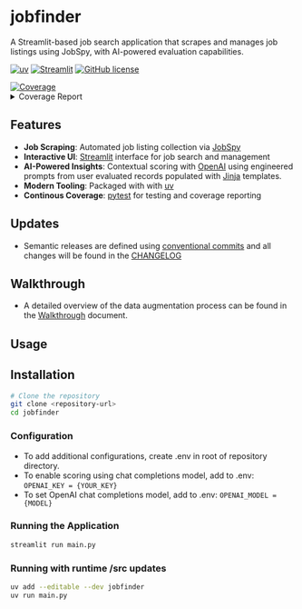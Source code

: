 # jobfinder

A Streamlit-based job search application that scrapes and manages job listings using JobSpy, with AI-powered evaluation capabilities.

[![uv](https://img.shields.io/endpoint?url=https://raw.githubusercontent.com/astral-sh/uv/main/assets/badge/v0.json)](https://github.com/astral-sh/uv)
[![Streamlit](https://static.streamlit.io/badges/streamlit_badge_black_white.svg)](https://streamlit.io/)
[![GitHub license](https://img.shields.io/github/license/maxo99/jobfinder)](https://github.com/maxo99/jobfinder/blob/main/LICENSE)
<!-- Pytest Coverage Comment:Begin --><a href=https://github.com/maxo99/jobfinder/blob/main/README.md><img alt=Coverage src=https://img.shields.io/badge/Coverage-59%25-orange.svg /></a><details><summary>Coverage Report </summary><table><tr><th>File</th><th>Stmts</th><th>Miss</th><th>Cover</th><th>Missing</th></tr><tbody><tr><td colspan=5><b>src/jobfinder</b></td></tr><tr><td>&nbsp; &nbsp;<a href=https://github.com/maxo99/jobfinder/blob/main/src/jobfinder/__init__.py>__init__.py</a></td><td>28</td><td>1</td><td>96%</td><td><a href=https://github.com/maxo99/jobfinder/blob/main/src/jobfinder/__init__.py#L13>13</a></td></tr><tr><td>&nbsp; &nbsp;<a href=https://github.com/maxo99/jobfinder/blob/main/src/jobfinder/bootstrap.py>bootstrap.py</a></td><td>52</td><td>15</td><td>71%</td><td><a href=https://github.com/maxo99/jobfinder/blob/main/src/jobfinder/bootstrap.py#L55-L61>55&ndash;61</a>, <a href=https://github.com/maxo99/jobfinder/blob/main/src/jobfinder/bootstrap.py#L72-L83>72&ndash;83</a>, <a href=https://github.com/maxo99/jobfinder/blob/main/src/jobfinder/bootstrap.py#L87>87</a></td></tr><tr><td>&nbsp; &nbsp;<a href=https://github.com/maxo99/jobfinder/blob/main/src/jobfinder/session.py>session.py</a></td><td>104</td><td>36</td><td>65%</td><td><a href=https://github.com/maxo99/jobfinder/blob/main/src/jobfinder/session.py#L74>74</a>, <a href=https://github.com/maxo99/jobfinder/blob/main/src/jobfinder/session.py#L79>79</a>, <a href=https://github.com/maxo99/jobfinder/blob/main/src/jobfinder/session.py#L83>83</a>, <a href=https://github.com/maxo99/jobfinder/blob/main/src/jobfinder/session.py#L87-L88>87&ndash;88</a>, <a href=https://github.com/maxo99/jobfinder/blob/main/src/jobfinder/session.py#L92>92</a>, <a href=https://github.com/maxo99/jobfinder/blob/main/src/jobfinder/session.py#L96>96</a>, <a href=https://github.com/maxo99/jobfinder/blob/main/src/jobfinder/session.py#L138-L149>138&ndash;149</a>, <a href=https://github.com/maxo99/jobfinder/blob/main/src/jobfinder/session.py#L153>153</a>, <a href=https://github.com/maxo99/jobfinder/blob/main/src/jobfinder/session.py#L157>157</a>, <a href=https://github.com/maxo99/jobfinder/blob/main/src/jobfinder/session.py#L161>161</a>, <a href=https://github.com/maxo99/jobfinder/blob/main/src/jobfinder/session.py#L165>165</a>, <a href=https://github.com/maxo99/jobfinder/blob/main/src/jobfinder/session.py#L169>169</a>, <a href=https://github.com/maxo99/jobfinder/blob/main/src/jobfinder/session.py#L173-L179>173&ndash;179</a>, <a href=https://github.com/maxo99/jobfinder/blob/main/src/jobfinder/session.py#L183>183</a>, <a href=https://github.com/maxo99/jobfinder/blob/main/src/jobfinder/session.py#L187>187</a>, <a href=https://github.com/maxo99/jobfinder/blob/main/src/jobfinder/session.py#L191-L192>191&ndash;192</a>, <a href=https://github.com/maxo99/jobfinder/blob/main/src/jobfinder/session.py#L198>198</a>, <a href=https://github.com/maxo99/jobfinder/blob/main/src/jobfinder/session.py#L203-L206>203&ndash;206</a>, <a href=https://github.com/maxo99/jobfinder/blob/main/src/jobfinder/session.py#L215>215</a></td></tr><tr><td colspan=5><b>src/jobfinder/adapters/chat</b></td></tr><tr><td>&nbsp; &nbsp;<a href=https://github.com/maxo99/jobfinder/blob/main/src/jobfinder/adapters/chat/chat_client.py>chat_client.py</a></td><td>30</td><td>4</td><td>87%</td><td><a href=https://github.com/maxo99/jobfinder/blob/main/src/jobfinder/adapters/chat/chat_client.py#L26>26</a>, <a href=https://github.com/maxo99/jobfinder/blob/main/src/jobfinder/adapters/chat/chat_client.py#L30>30</a>, <a href=https://github.com/maxo99/jobfinder/blob/main/src/jobfinder/adapters/chat/chat_client.py#L36-L38>36&ndash;38</a></td></tr><tr><td>&nbsp; &nbsp;<a href=https://github.com/maxo99/jobfinder/blob/main/src/jobfinder/adapters/chat/ollama_chat.py>ollama_chat.py</a></td><td>20</td><td>2</td><td>90%</td><td><a href=https://github.com/maxo99/jobfinder/blob/main/src/jobfinder/adapters/chat/ollama_chat.py#L33-L34>33&ndash;34</a></td></tr><tr><td colspan=5><b>src/jobfinder/adapters/db</b></td></tr><tr><td>&nbsp; &nbsp;<a href=https://github.com/maxo99/jobfinder/blob/main/src/jobfinder/adapters/db/postgres_client.py>postgres_client.py</a></td><td>85</td><td>22</td><td>74%</td><td><a href=https://github.com/maxo99/jobfinder/blob/main/src/jobfinder/adapters/db/postgres_client.py#L36-L38>36&ndash;38</a>, <a href=https://github.com/maxo99/jobfinder/blob/main/src/jobfinder/adapters/db/postgres_client.py#L62-L64>62&ndash;64</a>, <a href=https://github.com/maxo99/jobfinder/blob/main/src/jobfinder/adapters/db/postgres_client.py#L76-L78>76&ndash;78</a>, <a href=https://github.com/maxo99/jobfinder/blob/main/src/jobfinder/adapters/db/postgres_client.py#L84-L85>84&ndash;85</a>, <a href=https://github.com/maxo99/jobfinder/blob/main/src/jobfinder/adapters/db/postgres_client.py#L90-L91>90&ndash;91</a>, <a href=https://github.com/maxo99/jobfinder/blob/main/src/jobfinder/adapters/db/postgres_client.py#L94-L103>94&ndash;103</a></td></tr><tr><td colspan=5><b>src/jobfinder/adapters/embedding</b></td></tr><tr><td>&nbsp; &nbsp;<a href=https://github.com/maxo99/jobfinder/blob/main/src/jobfinder/adapters/embedding/embedding_client.py>embedding_client.py</a></td><td>34</td><td>11</td><td>68%</td><td><a href=https://github.com/maxo99/jobfinder/blob/main/src/jobfinder/adapters/embedding/embedding_client.py#L17>17</a>, <a href=https://github.com/maxo99/jobfinder/blob/main/src/jobfinder/adapters/embedding/embedding_client.py#L20-L27>20&ndash;27</a>, <a href=https://github.com/maxo99/jobfinder/blob/main/src/jobfinder/adapters/embedding/embedding_client.py#L44-L46>44&ndash;46</a></td></tr><tr><td colspan=5><b>src/jobfinder/domain</b></td></tr><tr><td>&nbsp; &nbsp;<a href=https://github.com/maxo99/jobfinder/blob/main/src/jobfinder/domain/models.py>models.py</a></td><td>232</td><td>82</td><td>65%</td><td><a href=https://github.com/maxo99/jobfinder/blob/main/src/jobfinder/domain/models.py#L134>134</a>, <a href=https://github.com/maxo99/jobfinder/blob/main/src/jobfinder/domain/models.py#L139>139</a>, <a href=https://github.com/maxo99/jobfinder/blob/main/src/jobfinder/domain/models.py#L143-L145>143&ndash;145</a>, <a href=https://github.com/maxo99/jobfinder/blob/main/src/jobfinder/domain/models.py#L154-L156>154&ndash;156</a>, <a href=https://github.com/maxo99/jobfinder/blob/main/src/jobfinder/domain/models.py#L163>163</a>, <a href=https://github.com/maxo99/jobfinder/blob/main/src/jobfinder/domain/models.py#L166-L170>166&ndash;170</a>, <a href=https://github.com/maxo99/jobfinder/blob/main/src/jobfinder/domain/models.py#L177>177</a>, <a href=https://github.com/maxo99/jobfinder/blob/main/src/jobfinder/domain/models.py#L180>180</a>, <a href=https://github.com/maxo99/jobfinder/blob/main/src/jobfinder/domain/models.py#L183-L185>183&ndash;185</a>, <a href=https://github.com/maxo99/jobfinder/blob/main/src/jobfinder/domain/models.py#L195-L199>195&ndash;199</a>, <a href=https://github.com/maxo99/jobfinder/blob/main/src/jobfinder/domain/models.py#L207-L214>207&ndash;214</a>, <a href=https://github.com/maxo99/jobfinder/blob/main/src/jobfinder/domain/models.py#L236-L275>236&ndash;275</a>, <a href=https://github.com/maxo99/jobfinder/blob/main/src/jobfinder/domain/models.py#L283-L287>283&ndash;287</a>, <a href=https://github.com/maxo99/jobfinder/blob/main/src/jobfinder/domain/models.py#L292-L300>292&ndash;300</a>, <a href=https://github.com/maxo99/jobfinder/blob/main/src/jobfinder/domain/models.py#L307-L315>307&ndash;315</a>, <a href=https://github.com/maxo99/jobfinder/blob/main/src/jobfinder/domain/models.py#L320>320</a>, <a href=https://github.com/maxo99/jobfinder/blob/main/src/jobfinder/domain/models.py#L339>339</a>, <a href=https://github.com/maxo99/jobfinder/blob/main/src/jobfinder/domain/models.py#L341>341</a>, <a href=https://github.com/maxo99/jobfinder/blob/main/src/jobfinder/domain/models.py#L343>343</a>, <a href=https://github.com/maxo99/jobfinder/blob/main/src/jobfinder/domain/models.py#L345>345</a>, <a href=https://github.com/maxo99/jobfinder/blob/main/src/jobfinder/domain/models.py#L347>347</a>, <a href=https://github.com/maxo99/jobfinder/blob/main/src/jobfinder/domain/models.py#L349>349</a>, <a href=https://github.com/maxo99/jobfinder/blob/main/src/jobfinder/domain/models.py#L351>351</a>, <a href=https://github.com/maxo99/jobfinder/blob/main/src/jobfinder/domain/models.py#L353>353</a>, <a href=https://github.com/maxo99/jobfinder/blob/main/src/jobfinder/domain/models.py#L355>355</a></td></tr><tr><td colspan=5><b>src/jobfinder/services</b></td></tr><tr><td>&nbsp; &nbsp;<a href=https://github.com/maxo99/jobfinder/blob/main/src/jobfinder/services/data_service.py>data_service.py</a></td><td>36</td><td>15</td><td>58%</td><td><a href=https://github.com/maxo99/jobfinder/blob/main/src/jobfinder/services/data_service.py#L17>17</a>, <a href=https://github.com/maxo99/jobfinder/blob/main/src/jobfinder/services/data_service.py#L24-L28>24&ndash;28</a>, <a href=https://github.com/maxo99/jobfinder/blob/main/src/jobfinder/services/data_service.py#L37-L39>37&ndash;39</a>, <a href=https://github.com/maxo99/jobfinder/blob/main/src/jobfinder/services/data_service.py#L42-L47>42&ndash;47</a></td></tr><tr><td>&nbsp; &nbsp;<a href=https://github.com/maxo99/jobfinder/blob/main/src/jobfinder/services/generative_service.py>generative_service.py</a></td><td>59</td><td>35</td><td>41%</td><td><a href=https://github.com/maxo99/jobfinder/blob/main/src/jobfinder/services/generative_service.py#L24-L54>24&ndash;54</a>, <a href=https://github.com/maxo99/jobfinder/blob/main/src/jobfinder/services/generative_service.py#L62-L63>62&ndash;63</a>, <a href=https://github.com/maxo99/jobfinder/blob/main/src/jobfinder/services/generative_service.py#L67-L70>67&ndash;70</a>, <a href=https://github.com/maxo99/jobfinder/blob/main/src/jobfinder/services/generative_service.py#L73-L74>73&ndash;74</a></td></tr><tr><td colspan=5><b>src/jobfinder/utils</b></td></tr><tr><td>&nbsp; &nbsp;<a href=https://github.com/maxo99/jobfinder/blob/main/src/jobfinder/utils/__init__.py>__init__.py</a></td><td>7</td><td>1</td><td>86%</td><td><a href=https://github.com/maxo99/jobfinder/blob/main/src/jobfinder/utils/__init__.py#L8>8</a></td></tr><tr><td>&nbsp; &nbsp;<a href=https://github.com/maxo99/jobfinder/blob/main/src/jobfinder/utils/loader.py>loader.py</a></td><td>32</td><td>5</td><td>84%</td><td><a href=https://github.com/maxo99/jobfinder/blob/main/src/jobfinder/utils/loader.py#L20>20</a>, <a href=https://github.com/maxo99/jobfinder/blob/main/src/jobfinder/utils/loader.py#L33>33</a>, <a href=https://github.com/maxo99/jobfinder/blob/main/src/jobfinder/utils/loader.py#L37-L39>37&ndash;39</a></td></tr><tr><td>&nbsp; &nbsp;<a href=https://github.com/maxo99/jobfinder/blob/main/src/jobfinder/utils/persistence.py>persistence.py</a></td><td>17</td><td>9</td><td>47%</td><td><a href=https://github.com/maxo99/jobfinder/blob/main/src/jobfinder/utils/persistence.py#L51-L60>51&ndash;60</a></td></tr><tr><td>&nbsp; &nbsp;<a href=https://github.com/maxo99/jobfinder/blob/main/src/jobfinder/utils/service_helpers.py>service_helpers.py</a></td><td>10</td><td>6</td><td>40%</td><td><a href=https://github.com/maxo99/jobfinder/blob/main/src/jobfinder/utils/service_helpers.py#L9-L14>9&ndash;14</a></td></tr><tr><td colspan=5><b>src/jobfinder/views</b></td></tr><tr><td>&nbsp; &nbsp;<a href=https://github.com/maxo99/jobfinder/blob/main/src/jobfinder/views/add_record.py>add_record.py</a></td><td>26</td><td>20</td><td>23%</td><td><a href=https://github.com/maxo99/jobfinder/blob/main/src/jobfinder/views/add_record.py#L11-L52>11&ndash;52</a></td></tr><tr><td>&nbsp; &nbsp;<a href=https://github.com/maxo99/jobfinder/blob/main/src/jobfinder/views/data_management.py>data_management.py</a></td><td>34</td><td>25</td><td>26%</td><td><a href=https://github.com/maxo99/jobfinder/blob/main/src/jobfinder/views/data_management.py#L12-L16>12&ndash;16</a>, <a href=https://github.com/maxo99/jobfinder/blob/main/src/jobfinder/views/data_management.py#L20-L44>20&ndash;44</a>, <a href=https://github.com/maxo99/jobfinder/blob/main/src/jobfinder/views/data_management.py#L48-L58>48&ndash;58</a></td></tr><tr><td>&nbsp; &nbsp;<a href=https://github.com/maxo99/jobfinder/blob/main/src/jobfinder/views/find_jobs.py>find_jobs.py</a></td><td>36</td><td>11</td><td>69%</td><td><a href=https://github.com/maxo99/jobfinder/blob/main/src/jobfinder/views/find_jobs.py#L31-L45>31&ndash;45</a>, <a href=https://github.com/maxo99/jobfinder/blob/main/src/jobfinder/views/find_jobs.py#L69-L72>69&ndash;72</a></td></tr><tr><td>&nbsp; &nbsp;<a href=https://github.com/maxo99/jobfinder/blob/main/src/jobfinder/views/individual_job_details.py>individual_job_details.py</a></td><td>53</td><td>42</td><td>21%</td><td><a href=https://github.com/maxo99/jobfinder/blob/main/src/jobfinder/views/individual_job_details.py#L28-L52>28&ndash;52</a>, <a href=https://github.com/maxo99/jobfinder/blob/main/src/jobfinder/views/individual_job_details.py#L56>56</a>, <a href=https://github.com/maxo99/jobfinder/blob/main/src/jobfinder/views/individual_job_details.py#L60-L116>60&ndash;116</a>, <a href=https://github.com/maxo99/jobfinder/blob/main/src/jobfinder/views/individual_job_details.py#L120-L122>120&ndash;122</a>, <a href=https://github.com/maxo99/jobfinder/blob/main/src/jobfinder/views/individual_job_details.py#L126>126</a></td></tr><tr><td>&nbsp; &nbsp;<a href=https://github.com/maxo99/jobfinder/blob/main/src/jobfinder/views/listings_overview.py>listings_overview.py</a></td><td>16</td><td>7</td><td>56%</td><td><a href=https://github.com/maxo99/jobfinder/blob/main/src/jobfinder/views/listings_overview.py#L62-L78>62&ndash;78</a>, <a href=https://github.com/maxo99/jobfinder/blob/main/src/jobfinder/views/listings_overview.py#L101-L110>101&ndash;110</a></td></tr><tr><td>&nbsp; &nbsp;<a href=https://github.com/maxo99/jobfinder/blob/main/src/jobfinder/views/scoring_util.py>scoring_util.py</a></td><td>44</td><td>36</td><td>18%</td><td><a href=https://github.com/maxo99/jobfinder/blob/main/src/jobfinder/views/scoring_util.py#L25-L108>25&ndash;108</a></td></tr><tr><td>&nbsp; &nbsp;<a href=https://github.com/maxo99/jobfinder/blob/main/src/jobfinder/views/summarization_util.py>summarization_util.py</a></td><td>50</td><td>41</td><td>18%</td><td><a href=https://github.com/maxo99/jobfinder/blob/main/src/jobfinder/views/summarization_util.py#L19-L79>19&ndash;79</a>, <a href=https://github.com/maxo99/jobfinder/blob/main/src/jobfinder/views/summarization_util.py#L82-L92>82&ndash;92</a></td></tr><tr><td><b>TOTAL</b></td><td><b>1035</b></td><td><b>426</b></td><td><b>59%</b></td><td>&nbsp;</td></tr></tbody></table></details>
<!-- Pytest Coverage Comment:End -->


## Features

- **Job Scraping**: Automated job listing collection via [JobSpy](https://github.com/speedyapply/JobSpy)
- **Interactive UI**: [Streamlit](https://streamlit.io/) interface for job search and management
- **AI-Powered Insights**: Contextual scoring with [OpenAI](https://openai.com/) using engineered prompts from user evaluated records populated with [Jinja](https://jinja.palletsprojects.com/en/stable/) templates. 
- **Modern Tooling**: Packaged with with [uv](https://docs.astral.sh/uv/)
- **Continous Coverage**: [pytest](https://docs.pytest.org/en/stable/) for testing and coverage reporting

## Updates
- Semantic releases are defined using [conventional commits](https://www.conventionalcommits.org/en/v1.0.0/) and all changes will be found in the [CHANGELOG](CHANGELOG.md)


## Walkthrough
- A detailed overview of the data augmentation process can be found in the [Walkthrough](doc/walkthrough.md) document.

## Usage



## Installation

```bash
# Clone the repository
git clone <repository-url>
cd jobfinder
```


### Configuration
- To add additional configurations, create .env in root of repository directory.
- To enable scoring using chat completions model, add to .env:
` OPENAI_KEY = {YOUR_KEY} `
- To set OpenAI chat completions model, add to .env:
` OPENAI_MODEL = {MODEL} `

### Running the Application
```bash
streamlit run main.py
```
### Running with runtime /src updates

```bash
uv add --editable --dev jobfinder
uv run main.py
